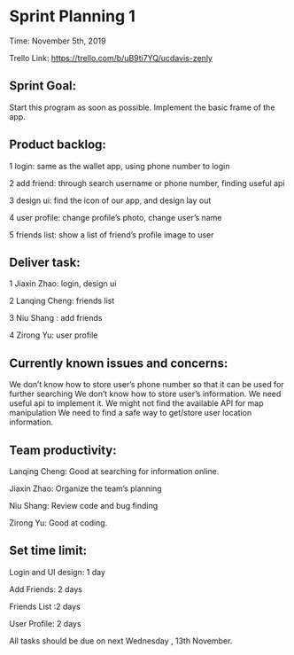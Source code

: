 # Sprint Planning 1
Time: November 5th, 2019

Trello Link: https://trello.com/b/uB9ti7YQ/ucdavis-zenly

## Sprint Goal: 
Start this program as soon as possible. Implement the basic frame of the app.


## Product backlog:
1 login: same as the wallet app, using phone number to login 

2 add friend: through search username or phone number, finding useful api

3 design ui: find the icon of our app, and design lay out

4 user profile: change profile’s photo, change user’s name

5 friends list: show a list of friend’s profile image to user


## Deliver task:
1 Jiaxin Zhao: login, design ui

2 Lanqing Cheng: friends list

3 Niu Shang : add friends

4 Zirong Yu: user profile


## Currently known issues and concerns:
We don’t know how to store user’s phone number so that it can be used for further searching
We don’t know how to store user’s information. We need useful api to implement it.
We might not find the available API for map manipulation
We need to find a safe way to get/store user location information.


## Team productivity:
Lanqing Cheng: Good at searching for information online.

Jiaxin Zhao: Organize the team’s planning 

Niu Shang: Review code and bug finding

Zirong Yu: Good at coding.


## Set time limit:
Login and UI design: 1 day

Add Friends: 2 days

Friends List :2 days

User Profile: 2 days

All tasks should be due on next Wednesday , 13th November.
